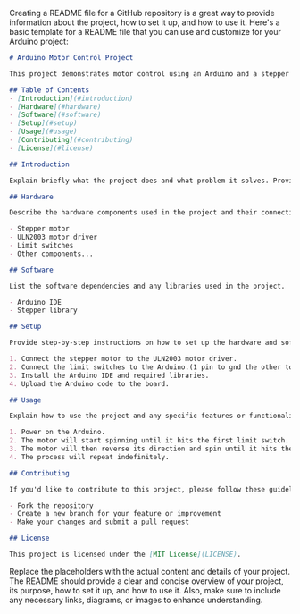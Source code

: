 Creating a README file for a GitHub repository is a great way to provide information about the project, how to set it up, and how to use it. Here's a basic template for a README file that you can use and customize for your Arduino project:

```markdown
# Arduino Motor Control Project

This project demonstrates motor control using an Arduino and a stepper motor.

## Table of Contents
- [Introduction](#introduction)
- [Hardware](#hardware)
- [Software](#software)
- [Setup](#setup)
- [Usage](#usage)
- [Contributing](#contributing)
- [License](#license)

## Introduction

Explain briefly what the project does and what problem it solves. Provide any context or background information necessary to understand the purpose of the project.

## Hardware

Describe the hardware components used in the project and their connections. Include a schematic or diagram if possible.

- Stepper motor
- ULN2003 motor driver
- Limit switches
- Other components...

## Software

List the software dependencies and any libraries used in the project.

- Arduino IDE
- Stepper library

## Setup

Provide step-by-step instructions on how to set up the hardware and software to run the project.

1. Connect the stepper motor to the ULN2003 motor driver.
2. Connect the limit switches to the Arduino.(1 pin to gnd the other to the arduino pin 2 and also 3 for the second)
3. Install the Arduino IDE and required libraries.
4. Upload the Arduino code to the board.

## Usage

Explain how to use the project and any specific features or functionalities it offers.

1. Power on the Arduino.
2. The motor will start spinning until it hits the first limit switch.
3. The motor will then reverse its direction and spin until it hits the second limit switch.
4. The process will repeat indefinitely.

## Contributing

If you'd like to contribute to this project, please follow these guidelines:

- Fork the repository
- Create a new branch for your feature or improvement
- Make your changes and submit a pull request

## License

This project is licensed under the [MIT License](LICENSE).
```

Replace the placeholders with the actual content and details of your project. The README should provide a clear and concise overview of your project, its purpose, how to set it up, and how to use it. Also, make sure to include any necessary links, diagrams, or images to enhance understanding.
